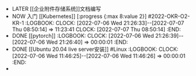 - LATER [[企业附件存储系统]]文档编写
- NOW 入门 [[Kubernetes]] [:progress {:max 8:value 2}] #2022-OKR-O2-KR-1
  :LOGBOOK:
  CLOCK: [2022-07-06 Wed 21:26:33]--[2022-07-07 Thu 08:50:14] =>  11:23:41
  CLOCK: [2022-07-07 Thu 08:50:14]
  :END:
- DONE [[pytorch]]
  :LOGBOOK:
  CLOCK: [2022-07-06 Wed 21:26:39]--[2022-07-06 Wed 21:26:40] =>  00:00:01
  :END:
- DONE [[Ubuntu 20.04 live server安装]] #Linux
  :LOGBOOK:
  CLOCK: [2022-07-06 Wed 11:46:25]--[2022-07-06 Wed 11:46:26] =>  00:00:01
  :END:
-